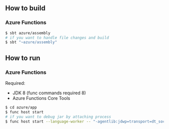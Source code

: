 ## How to build

### Azure Functions

```sh
$ sbt azure/assembly
# if you want to handle file changes and build
$ sbt "~azure/assembly"
```

## How to run

### Azure Functions

Required:
* JDK 8 (func commands required 8)
* Azure Functions Core Tools

```sh
$ cd azure/app
$ func host start
# if you want to debug jar by attaching process
$ func host start --language-worker -- "-agentlib:jdwp=transport=dt_socket,server=y,suspend=n,address=5005"
```